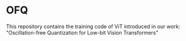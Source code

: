 # OFQ
This repository contains the training code of ViT introduced in our work: "Oscillation-free Quantization for Low-bit Vision Transformers"
